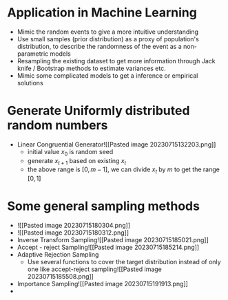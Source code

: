 # Application in Machine Learning
* Mimic the random events to give a more intuitive understanding
* Use small samples (prior distribution) as a proxy of population's distribution, to describe the randomness of the event as a non-parametric models
* Resampling the existing dataset to get more information through Jack knife / Bootstrap methods to estimate variances etc.
* Mimic some complicated models to get a inference or empirical solutions
# Generate Uniformly distributed random numbers
- Linear Congruential Generator![[Pasted image 20230715132203.png]]
	- initial value $x_0$ is random seed
	- generate $x_{t+1}$ based on existing $x_t$
	- the above range is $[0,m-1]$,  we can divide $x_t$ by $m$ to get the range $[0,1]$
# Some general sampling methods
- ![[Pasted image 20230715180304.png]]
- ![[Pasted image 20230715180312.png]]
- Inverse Transform Sampling![[Pasted image 20230715185021.png]]
- Accept - reject Sampling![[Pasted image 20230715185214.png]]
- Adaptive Rejection Sampling
	- Use several functions to cover the target distribution instead of only one like accept-reject sampling![[Pasted image 20230715185508.png]]
- Importance Sampling![[Pasted image 20230715191913.png]]
- 